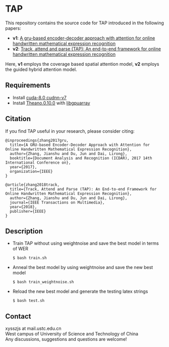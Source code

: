 # TAP
This repository contains the source code for TAP introduced in the following papers:<br>

* **v1**: [A gru-based encoder-decoder approach with attention for online handwritten mathematical expression recognition](https://arxiv.org/abs/1712.03991)<br>
* **v2**: [Track, attend and parse (TAP): An end-to-end framework for online handwritten mathematical expression recognition](https://ieeexplore.ieee.org/abstract/document/8373726)<br>

Here, **v1** employs the coverage based spatial attention model, **v2** employs the guided hybrid attention model.<br>

## Requirements
* Install [cuda-8.0 cudnn-v7](https://developer.nvidia.com/cudnn)
* Install [Theano.0.10.0](https://github.com/Theano/Theano) with [libgpuarray](https://github.com/Theano/libgpuarray)

## Citation
If you find TAP useful in your research, please consider citing:

	@inproceedings{zhang2017gru,
	  title={A GRU-based Encoder-Decoder Approach with Attention for Online Handwritten Mathematical Expression Recognition},
	  author={Zhang, Jianshu and Du, Jun and Dai, Lirong},
	  booktitle={Document Analysis and Recognition (ICDAR), 2017 14th International Conference on},
	  year={2017},
	  organization={IEEE}
	}
	
	@article{zhang2018track,
	  title={Track, Attend and Parse (TAP): An End-to-end Framework for Online Handwritten Mathematical Expression Recognition},
	  author={Zhang, Jianshu and Du, Jun and Dai, Lirong},
	  journal={IEEE Transactions on Multimedia},
	  year={2018},
	  publisher={IEEE}
	}

## Description
* Train TAP without using weightnoise and save the best model in terms of WER

      $ bash train.sh
	
* Anneal the best model by using weightnoise and save the new best model

      $ bash train_weightnoise.sh
	
* Reload the new best model and generate the testing latex strings

      $ bash test.sh

## Contact
xysszjs at mail.ustc.edu.cn<br>
West campus of University of Science and Technology of China<br>
Any discussions, suggestions and questions are welcome!
